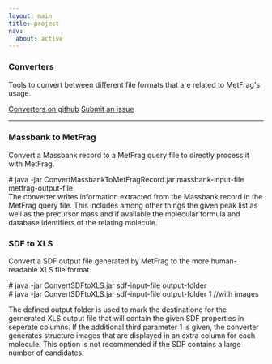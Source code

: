 ```yaml
---
layout: main
title: project
nav:
  about: active
---
```


### Converters

Tools to convert between different file formats that are related to MetFrag's usage.

<a class="btn btn-primary" href="https://github.com/c-ruttkies/Tools" role="button">Converters on github</a> <a class="btn btn-primary" href="https://github.com/c-ruttkies/Tools/issues"
role="button">Submit an issue</a>

<hr>

<h3>Massbank to MetFrag</h3>

Convert a Massbank record to a MetFrag query file to directly process it with MetFrag.
<p></p>
<div class="code">
  # java -jar ConvertMassbankToMetFragRecord.jar massbank-input-file metfrag-output-file
</div>
The converter writes information extracted from the Massbank record in the MetFrag query file. This includes among other things the given peak list as well as the precursor mass and if available 
the molecular formula and database identifiers of the relating molecule.

<h3>SDF to XLS</h3>

Convert a SDF output file generated by MetFrag to the more human-readable XLS file format.

<div class="code">
  # java -jar ConvertSDFtoXLS.jar sdf-input-file output-folder<br>
  # java -jar ConvertSDFtoXLS.jar sdf-input-file output-folder 1 //with images
</div>

The defined output folder is used to mark the destinatione for the gernerated XLS output file that will contain the given SDF properties in seperate columns. If the additional third parameter 1 is 
given, the converter generates structure images that are displayed in an extra column for each molecule. This option is not recommended if the SDF contains a large number of candidates.
<p><p>

